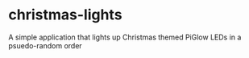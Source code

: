 christmas-lights
================

A simple application that lights up Christmas themed PiGlow LEDs in a psuedo-random order  
